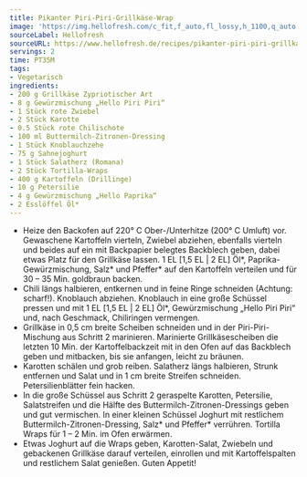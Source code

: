 ```yaml
---
title: Pikanter Piri-Piri-Grillkäse-Wrap
image: 'https://img.hellofresh.com/c_fit,f_auto,fl_lossy,h_1100,q_auto,w_2600/hellofresh_s3/image/pikanter-piri-piri-grillkase-wrap-47b225b4.jpg'
sourceLabel: Hellofresh
sourceURL: https://www.hellofresh.de/recipes/pikanter-piri-piri-grillkase-wrap-63319297dd7cea616307c4fc
servings: 2
time: PT35M
tags:
- Vegetarisch
ingredients:
- 200 g Grillkäse Zypriotischer Art
- 8 g Gewürzmischung „Hello Piri Piri“
- 1 Stück rote Zwiebel
- 2 Stück Karotte
- 0.5 Stück rote Chilischote
- 100 ml Buttermilch-Zitronen-Dressing
- 1 Stück Knoblauchzehe
- 75 g Sahnejoghurt
- 1 Stück Salatherz (Romana)
- 2 Stück Tortilla-Wraps
- 400 g Kartoffeln (Drillinge)
- 10 g Petersilie
- 4 g Gewürzmischung „Hello Paprika“
- 2 Esslöffel Öl*
---
```


- Heize den Backofen auf 220° C Ober-/Unterhitze (200° C Umluft) vor.  Gewaschene Kartoffeln vierteln, Zwiebel abziehen, ebenfalls vierteln und beides auf ein mit Backpapier belegtes Backblech geben, dabei etwas Platz für den Grillkäse lassen. 1 EL [1,5 EL | 2 EL] Öl\*, Paprika-Gewürzmischung, Salz\* und Pfeffer\* auf den Kartoffeln verteilen und für 30 – 35 Min. goldbraun backen.
- Chili längs halbieren, entkernen und in feine Ringe schneiden (Achtung: scharf!).  Knoblauch abziehen.  Knoblauch in eine große Schüssel pressen und mit 1 EL [1,5 EL | 2 EL] Öl\*, Gewürzmischung „Hello Piri Piri“ und, nach Geschmack, Chiliringen vermengen.
- Grillkäse in 0,5 cm breite Scheiben schneiden und in der Piri-Piri-Mischung aus Schritt 2 marinieren.  Marinierte Grillkäsescheiben die letzten 10 Min. der Kartoffelbackzeit mit in den Ofen auf das Backblech geben und mitbacken, bis sie anfangen, leicht zu bräunen.
- Karotten schälen und grob reiben.  Salatherz längs halbieren, Strunk entfernen und Salat und in 1 cm breite Streifen schneiden.  Petersilienblätter fein hacken.
- In die große Schüssel aus Schritt 2 geraspelte Karotten, Petersilie, Salatstreifen und die Hälfte des Buttermilch-Zitronen-Dressings geben und gut vermischen.  In einer kleinen Schüssel Joghurt mit restlichem Buttermilch-Zitronen-Dressing, Salz\* und Pfeffer\* verrühren.  Tortilla Wraps für 1 – 2 Min. im Ofen erwärmen.
- Etwas Joghurt auf die Wraps geben, Karotten-Salat, Zwiebeln und gebackenen Grillkäse darauf verteilen, einrollen und mit Kartoffelspalten und restlichem Salat genießen.  Guten Appetit!

